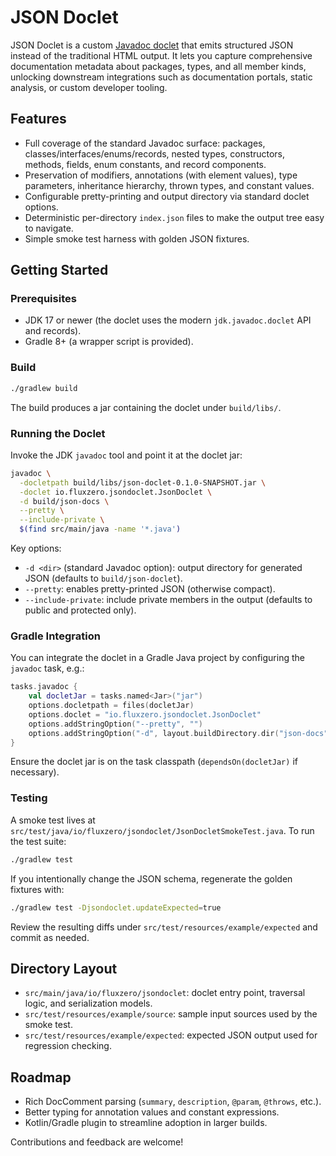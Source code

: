 # JSON Doclet

JSON Doclet is a custom [Javadoc doclet](https://docs.oracle.com/javase/8/docs/technotes/guides/javadoc/doclet/overview.html) that emits structured JSON instead of the traditional HTML output. It lets you capture comprehensive documentation metadata about packages, types, and all member kinds, unlocking downstream integrations such as documentation portals, static analysis, or custom developer tooling.

## Features

- Full coverage of the standard Javadoc surface: packages, classes/interfaces/enums/records, nested types, constructors, methods, fields, enum constants, and record components.
- Preservation of modifiers, annotations (with element values), type parameters, inheritance hierarchy, thrown types, and constant values.
- Configurable pretty-printing and output directory via standard doclet options.
- Deterministic per-directory `index.json` files to make the output tree easy to navigate.
- Simple smoke test harness with golden JSON fixtures.

## Getting Started

### Prerequisites

- JDK 17 or newer (the doclet uses the modern `jdk.javadoc.doclet` API and records).
- Gradle 8+ (a wrapper script is provided).

### Build

```bash
./gradlew build
```

The build produces a jar containing the doclet under `build/libs/`.

### Running the Doclet

Invoke the JDK `javadoc` tool and point it at the doclet jar:

```bash
javadoc \
  -docletpath build/libs/json-doclet-0.1.0-SNAPSHOT.jar \
  -doclet io.fluxzero.jsondoclet.JsonDoclet \
  -d build/json-docs \
  --pretty \
  --include-private \
  $(find src/main/java -name '*.java')
```

Key options:

- `-d <dir>` (standard Javadoc option): output directory for generated JSON (defaults to `build/json-doclet`).
- `--pretty`: enables pretty-printed JSON (otherwise compact).
- `--include-private`: include private members in the output (defaults to public and protected only).

### Gradle Integration

You can integrate the doclet in a Gradle Java project by configuring the `javadoc` task, e.g.:

```kotlin
tasks.javadoc {
    val docletJar = tasks.named<Jar>("jar")
    options.docletpath = files(docletJar)
    options.doclet = "io.fluxzero.jsondoclet.JsonDoclet"
    options.addStringOption("--pretty", "")
    options.addStringOption("-d", layout.buildDirectory.dir("json-docs").get().asFile.absolutePath)
}
```

Ensure the doclet jar is on the task classpath (`dependsOn(docletJar)` if necessary).

### Testing

A smoke test lives at `src/test/java/io/fluxzero/jsondoclet/JsonDocletSmokeTest.java`. To run the test suite:

```bash
./gradlew test
```

If you intentionally change the JSON schema, regenerate the golden fixtures with:

```bash
./gradlew test -Djsondoclet.updateExpected=true
```

Review the resulting diffs under `src/test/resources/example/expected` and commit as needed.

## Directory Layout

- `src/main/java/io/fluxzero/jsondoclet`: doclet entry point, traversal logic, and serialization models.
- `src/test/resources/example/source`: sample input sources used by the smoke test.
- `src/test/resources/example/expected`: expected JSON output used for regression checking.

## Roadmap

- Rich DocComment parsing (`summary`, `description`, `@param`, `@throws`, etc.).
- Better typing for annotation values and constant expressions.
- Kotlin/Gradle plugin to streamline adoption in larger builds.

Contributions and feedback are welcome!

